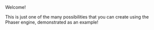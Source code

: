 Welcome!

This is just one of the many possibilities that you can create using the Phaser engine, demonstrated as an example!
